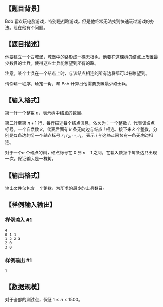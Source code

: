 ## 【题目背景】

Bob 喜欢玩电脑游戏，特别是战略游戏。但是他经常无法找到快速玩过游戏的办法。现在他有个问题。

## 【题目描述】

他要建立一个古城堡，城堡中的路形成一棵无根树。他要在这棵树的结点上放置最少数目的士兵，使得这些士兵能瞭望到所有的路。

注意，某个士兵在一个结点上时，与该结点相连的所有边将都可以被瞭望到。

请你编一程序，给定一树，帮 Bob 计算出他需要放置最少的士兵。

## 【输入格式】

第一行一个整数 $n$，表示树中结点的数目。

第二行至第 $n+1$ 行，每行描述每个结点信息，依次为：一个整数 $i$，代表该结点标号，一个自然数 $k$，代表后面有 $k$ 条无向边与结点 $i$ 相连。接下来 $k$ 个整数，分别是每条边的另一个结点标号 $r_1,r_2,\cdots,r_k$，表示 $i$ 与这些点间各有一条无向边相连。

对于一个$n$ 个结点的树，结点标号在 $0$ 到 $n-1$ 之间，在输入数据中每条边只出现一次。保证输入是一棵树。

## 【输出格式】

输出文件仅包含一个整数，为所求的最少的士兵数目。

## 【样例输入输出】

### 样例输入 #1

```
4
0 1 1
1 2 2 3
2 0
3 0
```

### 样例输出 #1

```
1
```

## 【数据规模】

对于全部的测试点，保证 $1 \leq n \leq 1500$。
